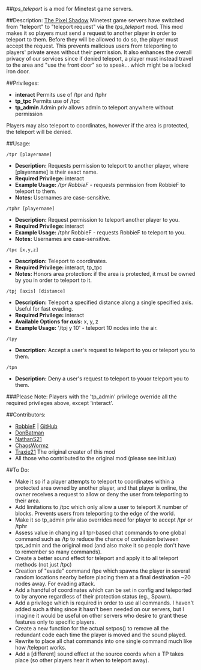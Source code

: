 ##*tps_teleport* is a mod for Minetest game servers.

##Description:
[The Pixel Shadow](https://minetest.tv/) Minetest game servers have switched from "teleport" to "teleport request" via the *tps_teleport* mod. This mod makes it so players must send a request to another player in order to teleport to them. Before they will be allowed to do so, the player must accept the request. This prevents malicious users from teleporting to players' private areas without their permission. It also enhances the overall privacy of our services since if denied teleport, a player must instead travel to the area and "use the front door" so to speak... which might be a locked iron door.

##Privileges:
- **interact** Permits use of /tpr and /tphr
- **tp_tpc** Permits use of /tpc
- **tp_admin** Admin priv allows admin to teleport anywhere without permission

Players may also teleport to coordinates, however if the area is protected, the teleport will be denied.

##Usage:

``` /tpr [playername] ```
- **Description:** Requests permission to teleport to another player, where [playername] is their exact name.
- **Required Privilege:** interact
- **Example Usage:** */tpr RobbieF* - requests permission from RobbieF to teleport to them.
- **Notes:** Usernames are case-sensitive.

``` /tphr [playername] ```
- **Description:** Request permission to teleport another player to you.
- **Required Privilege:** interact
- **Example Usage:** /tphr RobbieF - requests RobbieF to teleport to you.
- **Notes:** Usernames are case-sensitive.

``` /tpc [x,y,z] ```
- **Description:** Teleport to coordinates.
- **Required Privilege:** interact, tp_tpc
- **Notes:** Honors area protection: if the area is protected, it must be owned by you in order to teleport to it.

``` /tpj [axis] [distance] ```
- **Description:** Teleport a specified distance along a single specified axis. Useful for fast evading.
- **Required Privilege:** interact
- **Available Options for *axis*:** x, y, z
- **Example Usage:** '/tpj y 10' - teleport 10 nodes into the air.

``` /tpy ```
- **Description:** Accept a user's request to teleport to you or teleport you to them.

``` /tpn ```
- **Description:** Deny a user's request to teleport to youor teleport you to them.

###Please Note:
Players with the 'tp_admin' privilege override all the required privileges above, except 'interact'.

##Contributors:
- [RobbieF](https://minetest.tv) | [GitHub](https://github.com/Cat5TV)
- [DonBatman](https://github.com/donbatman)
- [NathanS21](http://nathansalapat.com/)
- [ChaosWormz](https://github.com/ChaosWormz)
- [Traxie21](https://github.com/Traxie21) The original creater of this mod
- All those who contributed to the original mod (please see init.lua)

##To Do:
- Make it so if a player attempts to teleport to coordinates within a protected area owned by another player, and that player is online, the owner receives a request to allow or deny the user from teleporting to their area.
- Add limitations to /tpc which only allow a user to teleport X number of blocks. Prevents users from teleporting to the edge of the world.
- Make it so tp_admin priv also overrides need for player to accept /tpr or /tphr
- Assess value in changing all tpr-based chat commands to one global command such as /tp to reduce the chance of confusion between tps_admin and the original mod (and also make it so people don't have to remember so many commands).
- Create a better sound effect for teleport and apply it to all teleport methods (not just /tpc)
- Creation of "evade" command /tpe which spawns the player in several random locations nearby before placing them at a final destination ~20 nodes away. For evading attack.
- Add a handful of coordinates which can be set in config and teleported to by anyone regardless of their protection status (eg., Spawn).
- Add a privilege which is required in order to use all commands. I haven't added such a thing since it hasn't been needed on our servers, but I imagine it would be useful on other servers who desire to grant these features only to specific players.
- Create a new function for the actual setpos() to remove all the redundant code each time the player is moved and the sound played.
- Rewrite to place all chat commands into one single command much like how /teleport works.
- Add a [different] sound effect at the source coords when a TP takes place (so other players hear it when to teleport away).
